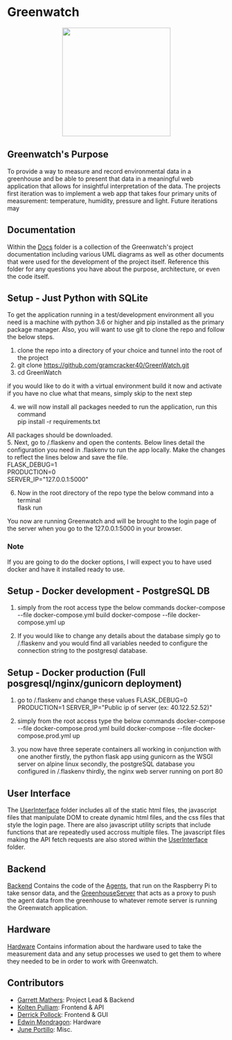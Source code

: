 # Greenwatch
<p align="center">
  <img src="https://i.imgur.com/Y7tztzJ.jpg" width="250" height="250">
</p>

## Greenwatch's Purpose

To provide a way to measure and record environmental data in a greenhouse and
be able to present that data in a meaningful web application that allows for 
insightful interpretation of the data. The projects first iteration was to implement
a web app that takes four primary units of measurement: temperature, humidity, pressure
and light. Future iterations may 
  
## Documentation

Within the [Docs](https://github.com/gramcracker40/GreenWatch/tree/main/docs) folder is a collection of the
Greenwatch's project documentation including various UML diagrams as well as other documents that were used for the development of the project itself.
Reference this folder for any questions you have about the purpose, architecture, or 
even the code itself. 


## Setup - Just Python with SQLite

To get the application running in a test/development environment all
you need is a machine with python 3.6 or higher and pip installed as the primary 
package manager. Also, you will want to use git to clone the repo and follow the below steps.

1. clone the repo into a directory of your choice and tunnel into the root of the project  
2. git clone https://github.com/gramcracker40/GreenWatch.git  
3. cd GreenWatch

if you would like to do it with a virtual environment build it now and activate
if you have no clue what that means, simply skip to the next step

4. we will now install all packages needed to run the application, run this command  
pip install -r requirements.txt

All packages should be downloaded.   
5. Next, go to /.flaskenv and open the contents.
   Below lines detail the configuration you need in .flaskenv to run the app locally. 
   Make the changes to reflect the lines below and save the file.  
    FLASK_DEBUG=1  
    PRODUCTION=0  
    SERVER_IP="127.0.0.1:5000"

6. Now in the root directory of the repo type the below command into a terminal  
      flask run

You now are running Greenwatch and will be brought to the login page of the
server when you go to the 127.0.0.1:5000 in your browser. 

### Note
If you are going to do the docker options, I will expect you to have used
docker and have it installed ready to use. 

## Setup - Docker development - PostgreSQL DB

1. simply from the root access type the below commands
docker-compose --file docker-compose.yml build
docker-compose --file docker-compose.yml up

2. If you would like to change any details about the database simply go to
/.flaskenv and you would find all variables needed to configure the connection
string to the postgresql database. 

## Setup - Docker production (Full posgresql/nginx/gunicorn deployment)

1. go to /.flaskenv and change these values
FLASK_DEBUG=0
PRODUCTION=1
SERVER_IP="Public ip of server (ex: 40.122.52.52)"

2. simply from the root access type the below commands
docker-compose --file docker-compose.prod.yml build
docker-compose --file docker-compose.prod.yml up

3. you now have three seperate containers all working in conjunction with one another
firstly, the python flask app using gunicorn as the WSGI server on alpine linux
secondly, the postgreSQL database you configured in /.flaskenv
thirdly, the nginx web server running on port 80

## User Interface

The [UserInterface](https://github.com/gramcracker40/GreenWatch/tree/main/UserInterface) folder includes all of the static html files, the javascript files that manipulate DOM to create dynamic html files, and the css files that style the login page. There are also javascript utility scripts that include functions that are repeatedly used accross multiple files. The javascript files making the API fetch requests are also stored within the [UserInterface](https://github.com/gramcracker40/GreenWatch/tree/main/UserInterface) folder.

## Backend

[Backend](https://github.com/gramcracker40/GreenWatch/tree/main/Backend) Contains the code of the [Agents](https://github.com/gramcracker40/GreenWatch/tree/main/Backend/Agents), that run on the Raspberry Pi to take sensor data, and the [GreenhouseServer](https://github.com/gramcracker40/GreenWatch/tree/main/Backend/GreenhouseServer) that acts as a proxy to push the agent data from the greenhouse to
whatever remote server is running the Greenwatch application.

## Hardware
[Hardware](https://github.com/gramcracker40/GreenWatch/tree/main/Hardware) Contains information about the hardware used to take
the measurement data and any setup processes we used to get them to where they needed to be in order to work with Greenwatch. 


## Contributors

- [Garrett Mathers](https://github.com/gramcracker40): Project Lead & Backend
- [Kolten Pulliam](https://github.com/klpulliam-37): Frontend & API
- [Derrick Pollock](https://github.com/derrk): Frontend & GUI
- [Edwin Mondragon](https://github.com/Takaximos): Hardware
- [June Portillo](https://github.com/BastionWolf): Misc.
